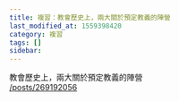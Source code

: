 ```yaml
---
title: 複習：教會歷史上，兩大關於預定教義的陣營
last_modified_at: 1559398420
category: 複習
tags: []
sidebar: 
---
```


<p>教會歷史上，兩大關於預定教義的陣營<br/>
<a href="/posts/269192056" target="_blank">/posts/269192056</a></p>
<p> </p>
